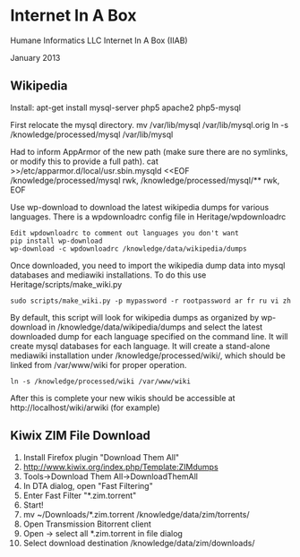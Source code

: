 Internet In A Box
=================

Humane Informatics LLC Internet In A Box (IIAB)

January 2013

Wikipedia
---------

Install:
    apt-get install mysql-server php5 apache2 php5-mysql

First relocate the mysql directory.
    mv /var/lib/mysql /var/lib/mysql.orig
    ln -s /knowledge/processed/mysql /var/lib/mysql

Had to inform AppArmor of the new path (make sure there are no symlinks, or
modify this to provide a full path).
    cat >>/etc/apparmor.d/local/usr.sbin.mysqld  <<EOF
    /knowledge/processed/mysql rwk,
    /knowledge/processed/mysql/** rwk,
    EOF

Use wp-download to download the latest wikipedia dumps for various languages.
There is a wpdownloadrc config file in Heritage/wpdownloadrc

    Edit wpdownloadrc to comment out languages you don't want
    pip install wp-download
    wp-download -c wpdownloadrc /knowledge/data/wikipedia/dumps

Once downloaded, you need to import the wikipedia dump data into mysql
databases and mediawiki installations.  To do this use Heritage/scripts/make_wiki.py 

    sudo scripts/make_wiki.py -p mypassword -r rootpassword ar fr ru vi zh

By default, this script will look for wikipedia dumps as organized by
wp-download in /knowledge/data/wikipedia/dumps and select the latest downloaded
dump for each language specified on the command line.  It will create mysql
databases for each language.  It will create a stand-alone mediawiki
installation under /knowledge/processed/wiki/, which should be linked from
/var/www/wiki for proper operation.

    ln -s /knowledge/processed/wiki /var/www/wiki

After this is complete your new wikis should be accessible at http://localhost/wiki/arwiki (for example)


Kiwix ZIM File Download
-----------------------

1. Install Firefox plugin "Download Them All"
2. http://www.kiwix.org/index.php/Template:ZIMdumps
3. Tools->Download Them All->DownloadThemAll
4. In DTA dialog, open "Fast Filtering"
5. Enter Fast Filter "*.zim.torrent"
6. Start!
7. mv ~/Downloads/*.zim.torrent /knowledge/data/zim/torrents/
8. Open Transmission Bitorrent client
9. Open -> select all *.zim.torrent in file dialog
10. Select download destination /knowledge/data/zim/downloads/

